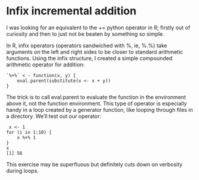 # Infix incremental addition

I was looking for an equivalent to the += python operator in R; firstly out of curiosity and then to just not be beaten by something so simple.

In R, infix operators (operators sandwiched with %, ie, %.%) take arguments on the left and right sides to be closer to standard arithmetic functions. Using the infix structure, I created a simple compounded arithmetic operator for addition:

```
`%+%` < - function(x, y) {
    eval.parent(substitute(x <- x + y))
}
```

The trick is to call eval.parent to evaluate the function in the environment above it, not the function environment. This type of operator is especially handy in a loop created by a generator function, like looping through files in a directory. We’ll test out our operator:

```
 x <- 1
for (i in 1:10) {
    x %+% 1
}
x
[1] 56
```
This exercise may be superfluous but definitely cuts down on verbosity during loops.

